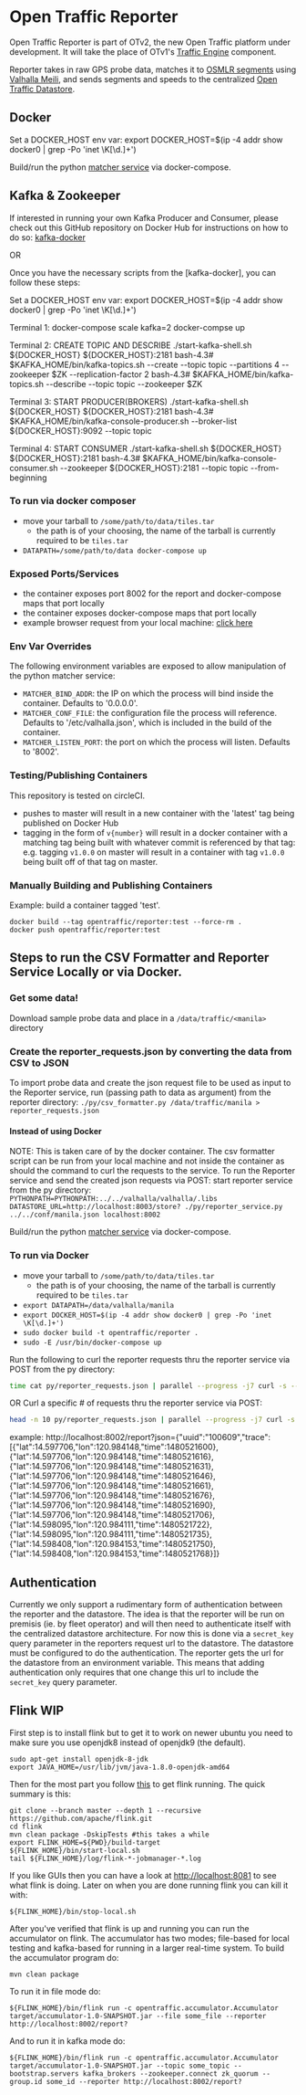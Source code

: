 # Open Traffic Reporter

Open Traffic Reporter is part of OTv2, the new Open Traffic platform under development. It will take the place of OTv1's [Traffic Engine](https://github.com/opentraffic/traffic-engine) component.

Reporter takes in raw GPS probe data, matches it to [OSMLR segments](https://github.com/opentraffic/osmlr/blob/master/docs/intro.md) using [Valhalla Meili](https://github.com/valhalla/valhalla/blob/master/docs/meili.md), and sends segments and speeds to the centralized [Open Traffic Datastore](https://github.com/opentraffic/datastore).

## Docker

Set a DOCKER_HOST env var:
  export DOCKER_HOST=$(ip -4 addr show docker0 | grep -Po 'inet \K[\d.]+')

Build/run the python [matcher service](https://github.com/opentraffic/reporter) via docker-compose.

## Kafka & Zookeeper

If interested in running your own Kafka Producer and Consumer, please check out this GitHub repository on Docker Hub for instructions on how to do so:
[kafka-docker](http://wurstmeister.github.io/kafka-docker/)

OR

Once you have the necessary scripts from the [kafka-docker], you can follow these steps:

  Set a DOCKER_HOST env var:
  export DOCKER_HOST=$(ip -4 addr show docker0 | grep -Po 'inet \K[\d.]+')

  Terminal 1:
  docker-compose scale kafka=2
  docker-compse up

  Terminal 2: CREATE TOPIC AND DESCRIBE
  ./start-kafka-shell.sh ${DOCKER_HOST} ${DOCKER_HOST}:2181
  bash-4.3# $KAFKA_HOME/bin/kafka-topics.sh --create --topic topic --partitions 4 --zookeeper $ZK --replication-factor 2
  bash-4.3# $KAFKA_HOME/bin/kafka-topics.sh --describe --topic topic --zookeeper $ZK

  Terminal 3: START PRODUCER(BROKERS)
  ./start-kafka-shell.sh ${DOCKER_HOST} ${DOCKER_HOST}:2181
  bash-4.3# $KAFKA_HOME/bin/kafka-console-producer.sh --broker-list ${DOCKER_HOST}:9092 --topic topic

  Terminal 4: START CONSUMER
  ./start-kafka-shell.sh ${DOCKER_HOST} ${DOCKER_HOST}:2181
  bash-4.3# $KAFKA_HOME/bin/kafka-console-consumer.sh --zookeeper ${DOCKER_HOST}:2181 --topic topic --from-beginning

### To run via docker composer
* move your tarball to `/some/path/to/data/tiles.tar`
  * the path is of your choosing, the name of the tarball is currently required to be `tiles.tar`
* `DATAPATH=/some/path/to/data docker-compose up`

### Exposed Ports/Services
* the container exposes port 8002 for the report and docker-compose maps that port locally
* the container exposes docker-compose maps that port locally
* example browser request from your local machine: [click here](http://localhost:8002/report?json=%7B%22trace%22%3A%5B%7B%22lat%22%3A14.543087%2C%22lon%22%3A121.021019%2C%22time%22%3A1000%7D%2C%7B%22lat%22%3A14.543620%2C%22lon%22%3A121.021652%2C%22time%22%3A1008%7D%2C%7B%22lat%22%3A14.544957%2C%22lon%22%3A121.023247%2C%22time%22%3A1029%7D%2C%7B%22lat%22%3A14.545470%2C%22lon%22%3A121.023811%2C%22time%22%3A1036%7D%2C%7B%22lat%22%3A14.546580%2C%22lon%22%3A121.025124%2C%22time%22%3A1053%7D%2C%7B%22lat%22%3A14.547284%2C%22lon%22%3A121.025932%2C%22time%22%3A1064%7D%2C%7B%22lat%22%3A14.547817%2C%22lon%22%3A121.026665%2C%22time%22%3A1072%7D%2C%7B%22lat%22%3A14.549700%2C%22lon%22%3A121.028839%2C%22time%22%3A1101%7D%2C%7B%22lat%22%3A14.550350%2C%22lon%22%3A121.029610%2C%22time%22%3A1111%7D%2C%7B%22lat%22%3A14.551256%2C%22lon%22%3A121.030693%2C%22time%22%3A1125%7D%2C%7B%22lat%22%3A14.551785%2C%22lon%22%3A121.031395%2C%22time%22%3A1133%7D%2C%7B%22lat%22%3A14.553422%2C%22lon%22%3A121.033340%2C%22time%22%3A1158%7D%2C%7B%22lat%22%3A14.553819%2C%22lon%22%3A121.033806%2C%22time%22%3A1164%7D%2C%7B%22lat%22%3A14.553976%2C%22lon%22%3A121.033997%2C%22time%22%3A1167%7D%5D%7D)

### Env Var Overrides

The following environment variables are exposed to allow manipulation of the python matcher service:

- `MATCHER_BIND_ADDR`: the IP on which the process will bind inside the container. Defaults to '0.0.0.0'.
- `MATCHER_CONF_FILE`: the configuration file the process will reference. Defaults to '/etc/valhalla.json', which is included in the build of the container.
- `MATCHER_LISTEN_PORT`: the port on which the process will listen. Defaults to '8002'.

### Testing/Publishing Containers

This repository is tested on circleCI.

- pushes to master will result in a new container with the 'latest' tag being published on Docker Hub
- tagging in the form of `v{number}` will result in a docker container with a matching tag being built with whatever commit is referenced by that tag: e.g. tagging `v1.0.0` on master will result in a container with tag `v1.0.0` being built off of that tag on master.

### Manually Building and Publishing Containers

Example: build a container tagged 'test'.

```
docker build --tag opentraffic/reporter:test --force-rm .
docker push opentraffic/reporter:test
```

## Steps to run the CSV Formatter and Reporter Service Locally or via Docker.

### Get some data!

Download sample probe data and place in a `/data/traffic/<manila>` directory

### Create the reporter_requests.json by converting the data from CSV to JSON

To import probe data and create the json request file to be used as input to the Reporter service, run (passing path to data as argument) from the reporter directory:
`./py/csv_formatter.py /data/traffic/manila > reporter_requests.json`

#### Instead of using Docker

NOTE:  This is taken care of by the docker container. The csv formatter script can be run from your local machine and not inside the container as should the command to curl the requests to the service.
To run the Reporter service and send the created json requests via POST:
start reporter service from the py directory:
`PYTHONPATH=PYTHONPATH:../../valhalla/valhalla/.libs DATASTORE_URL=http://localhost:8003/store? ./py/reporter_service.py ../../conf/manila.json localhost:8002`

Build/run the python [matcher service](https://github.com/opentraffic/reporter) via docker-compose.

### To run via Docker
* move your tarball to `/some/path/to/data/tiles.tar`
  * the path is of your choosing, the name of the tarball is currently required to be `tiles.tar`
* `export DATAPATH=/data/valhalla/manila`
* `export DOCKER_HOST=$(ip -4 addr show docker0 | grep -Po 'inet \K[\d.]+')`
* `sudo docker build -t opentraffic/reporter .`
* `sudo -E /usr/bin/docker-compose up`

 Run the following to curl the reporter requests thru the reporter service via POST from the py directory:

```sh
time cat py/reporter_requests.json | parallel --progress -j7 curl -s --data '{}' -o /dev/null http://localhost:8002/report?
```

OR Curl a specific # of requests thru the reporter service via POST:

```sh
head -n 10 py/reporter_requests.json | parallel --progress -j7 curl -s --data '{}' -o /dev/null http://localhost:8002/report?
```

example:
http://localhost:8002/report?json={"uuid":"100609","trace":[{"lat":14.597706,"lon":120.984148,"time":1480521600},{"lat":14.597706,"lon":120.984148,"time":1480521616},{"lat":14.597706,"lon":120.984148,"time":1480521631},{"lat":14.597706,"lon":120.984148,"time":1480521646},{"lat":14.597706,"lon":120.984148,"time":1480521661},{"lat":14.597706,"lon":120.984148,"time":1480521676},{"lat":14.597706,"lon":120.984148,"time":1480521690},{"lat":14.597706,"lon":120.984148,"time":1480521706},{"lat":14.598095,"lon":120.984111,"time":1480521722},{"lat":14.598095,"lon":120.984111,"time":1480521735},{"lat":14.598408,"lon":120.984153,"time":1480521750},{"lat":14.598408,"lon":120.984153,"time":1480521768}]}

## Authentication

Currently we only support a rudimentary form of authentication between the reporter and the datastore. The idea is that the reporter will be run on premisis (ie. by fleet operator) and will then need to authenticate itself with the centralized datastore architecture. For now this is done via a `secret_key` query parameter in the reporters request url to the datastore. The datastore must be configured to do the authentication. The reporter gets the url for the datastore from an environment variable. This means that adding authentication only requires that one change this url to include the `secret_key` query parameter.

## Flink WIP

First step is to install flink but to get it to work on newer ubuntu you need to make sure you use openjdk8 instead of openjdk9 (the default).

    sudo apt-get install openjdk-8-jdk
    export JAVA_HOME=/usr/lib/jvm/java-1.8.0-openjdk-amd64

Then for the most part you follow [this](https://ci.apache.org/projects/flink/flink-docs-release-1.3/quickstart/setup_quickstart.html#quickstart) to get flink running. The quick summary is this:

    git clone --branch master --depth 1 --recursive https://github.com/apache/flink.git
    cd flink
    mvn clean package -DskipTests #this takes a while
    export FLINK_HOME=${PWD}/build-target
    ${FLINK_HOME}/bin/start-local.sh
    tail ${FLINK_HOME}/log/flink-*-jobmanager-*.log    

If you like GUIs then you can have a look at [http://localhost:8081](http://localhost:8081) to see what flink is doing. Later on when you are done running flink you can kill it with:

    ${FLINK_HOME}/bin/stop-local.sh

After you've verified that flink is up and running you can run the accumulator on flink. The accumulator has two modes; file-based for local testing and kafka-based for running in a larger real-time system. To build the accumulator program do:

    mvn clean package

To run it in file mode do:

    ${FLINK_HOME}/bin/flink run -c opentraffic.accumulator.Accumulator target/accumulator-1.0-SNAPSHOT.jar --file some_file --reporter http://localhost:8002/report?

And to run it in kafka mode do:

    ${FLINK_HOME}/bin/flink run -c opentraffic.accumulator.Accumulator target/accumulator-1.0-SNAPSHOT.jar --topic some_topic --bootstrap.servers kafka_brokers --zookeeper.connect zk_quorum --group.id some_id --reporter http://localhost:8002/report?
